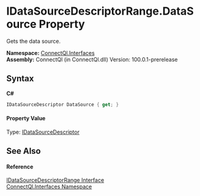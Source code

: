 # IDataSourceDescriptorRange.DataSource Property 
 

Gets the data source.

**Namespace:**&nbsp;<a href="N_ConnectQl_Interfaces">ConnectQl.Interfaces</a><br />**Assembly:**&nbsp;ConnectQl (in ConnectQl.dll) Version: 100.0.1-prerelease

## Syntax

**C#**<br />
``` C#
IDataSourceDescriptor DataSource { get; }
```


#### Property Value
Type: <a href="T_ConnectQl_Interfaces_IDataSourceDescriptor">IDataSourceDescriptor</a>

## See Also


#### Reference
<a href="T_ConnectQl_Interfaces_IDataSourceDescriptorRange">IDataSourceDescriptorRange Interface</a><br /><a href="N_ConnectQl_Interfaces">ConnectQl.Interfaces Namespace</a><br />